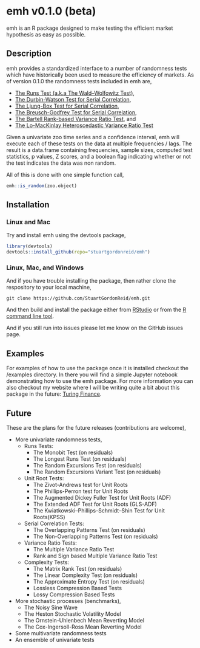 # emh v0.1.0 (beta)

emh is an R package designed to make testing the efficient market hypothesis as easy as possible. 

## Description

emh provides a standardized interface to a number of randomness tests which have historically been used to measure 
the efficiency of markets. As of version 0.1.0 the randomness tests included in emh are,

* [The Runs Test (a.k.a The Wald–Wolfowitz Test)](https://en.wikipedia.org/wiki/Wald%E2%80%93Wolfowitz_runs_test),
* [The Durbin-Watson Test for Serial Correlation](https://en.wikipedia.org/wiki/Durbin%E2%80%93Watson_statistic),
* [The Ljung-Box Test for Serial Correlation](https://en.wikipedia.org/wiki/Ljung%E2%80%93Box_test),
* [The Breusch-Godfrey Test for Serial Correlation](https://en.wikipedia.org/wiki/Breusch%E2%80%93Godfrey_test),
* [The Bartell Rank-based Variance Ratio Test](https://www.rdocumentation.org/packages/randtests/versions/1.0/topics/bartels.rank.test), and
* [The Lo-MacKinlay Heteroscedastic Variance Ratio Test](http://www.turingfinance.com/stock-market-prices-do-not-follow-random-walks/)

Given a univariate zoo time series and a confidence interval, emh will execute each of these tests on the data at 
multiple frequencies / lags. The result is a data.frame containing frequencies, sample sizes, computed test statistics, 
p values, Z scores, and a boolean flag indicating whether or not the test indicates the data was non random.

All of this is done with one simple function call,

```R
emh::is_random(zoo.object)
```

## Installation

### Linux and Mac

Try and install emh using the devtools package,

```R
library(devtools)
devtools::install_github(repo="stuartgordonreid/emh")
```

### Linux, Mac, and Windows

And if you have trouble installing the package, then rather clone the respository to your local machine,

```
git clone https://github.com/StuartGordonReid/emh.git
```

And then build and install the package either from [RStudio](https://support.rstudio.com/hc/en-us/articles/200486508-Building-Testing-and-Distributing-Packages) 
or from the [R command line tool](http://kbroman.org/pkg_primer/pages/build.html). 

And if you still run into issues please let me know on the GitHub issues page.

## Examples

For examples of how to use the package once it is installed checkout the /examples directory. In there you will find a 
simple Jupyter notebook demonstrating how to use the emh package. For more information you can also checkout my website 
where I will be writing quite a bit about this package in the future: [Turing Finance](http://www.turingfinance.com/).

## Future

These are the plans for the future releases (contributions are welcome),

* More univariate randomness tests,
  * Runs Tests:
    * The Monobit Test (on residuals)
    * The Longest Runs Test (on residuals)
    * The Random Excursions Test (on residuals)
    * The Random Excursions Variant Test (on residuals)
  * Unit Root Tests:
    * The Zivot-Andrews test for Unit Roots
    * The Phillips-Perron test for Unit Roots
    * The Augmented Dickey Fuller Test for Unit Roots (ADF)
    * The Extended ADF Test for Unit Roots (GLS-ADF)
    * The Kwiatkowski–Phillips–Schmidt–Shin Test for Unit Roots(KPSS)
  * Serial Correlation Tests:
    * The Overlapping Patterns Test (on residuals)
    * The Non-Overlapping Patterns Test (on residuals)
  * Variance Ratio Tests:
    * The Multiple Variance Ratio Test
    * Rank and Sign based Multiple Variance Ratio Test
  * Complexity Tests:
    * The Matrix Rank Test (on residuals)
    * The Linear Complexity Test (on residuals)
    * The Approximate Entropy Test (on residuals)
    * Lossless Compression Based Tests
    * Lossy Compression Based Tests
* More stochastic processes (benchmarks),
  * The Noisy Sine Wave
  * The Heston Stochastic Volatility Model
  * The Ornstein-Uhlenbech Mean Reverting Model
  * The Cox-Ingersoll-Ross Mean Reverting Model
* Some multivariate randomness tests
* An ensemble of univariate tests
